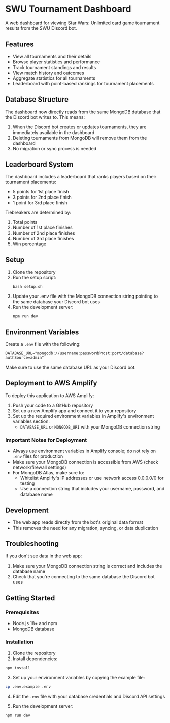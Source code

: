 # SWU Tournament Dashboard

A web dashboard for viewing Star Wars: Unlimited card game tournament results from the SWU Discord bot.

## Features

- View all tournaments and their details
- Browse player statistics and performance
- Track tournament standings and results
- View match history and outcomes
- Aggregate statistics for all tournaments
- Leaderboard with point-based rankings for tournament placements

## Database Structure

The dashboard now directly reads from the same MongoDB database that the Discord bot writes to. This means:

1. When the Discord bot creates or updates tournaments, they are immediately available in the dashboard
2. Deleting tournaments from MongoDB will remove them from the dashboard
3. No migration or sync process is needed

## Leaderboard System

The dashboard includes a leaderboard that ranks players based on their tournament placements:

- 5 points for 1st place finish
- 3 points for 2nd place finish
- 1 point for 3rd place finish

Tiebreakers are determined by:
1. Total points
2. Number of 1st place finishes
3. Number of 2nd place finishes
4. Number of 3rd place finishes
5. Win percentage

## Setup

1. Clone the repository
2. Run the setup script:
   ```
   bash setup.sh
   ```
3. Update your .env file with the MongoDB connection string pointing to the same database your Discord bot uses
4. Run the development server:
   ```
   npm run dev
   ```

## Environment Variables

Create a `.env` file with the following:

```
DATABASE_URL="mongodb://username:password@host:port/database?authSource=admin"
```

Make sure to use the same database URL as your Discord bot.

## Deployment to AWS Amplify

To deploy this application to AWS Amplify:

1. Push your code to a GitHub repository
2. Set up a new Amplify app and connect it to your repository
3. Set up the required environment variables in Amplify's environment variables section:
   - `DATABASE_URL` or `MONGODB_URI` with your MongoDB connection string

### Important Notes for Deployment

- Always use environment variables in Amplify console; do not rely on `.env` files for production
- Make sure your MongoDB connection is accessible from AWS (check network/firewall settings)
- For MongoDB Atlas, make sure to:
  - Whitelist Amplify's IP addresses or use network access 0.0.0.0/0 for testing
  - Use a connection string that includes your username, password, and database name

## Development

- The web app reads directly from the bot's original data format
- This removes the need for any migration, syncing, or data duplication

## Troubleshooting

If you don't see data in the web app:
1. Make sure your MongoDB connection string is correct and includes the database name
2. Check that you're connecting to the same database the Discord bot uses

## Getting Started

### Prerequisites

- Node.js 18+ and npm
- MongoDB database

### Installation

1. Clone the repository
2. Install dependencies:
```bash
npm install
```

3. Set up your environment variables by copying the example file:
```bash
cp .env.example .env
```

4. Edit the `.env` file with your database credentials and Discord API settings

5. Run the development server:
```bash
npm run dev
```